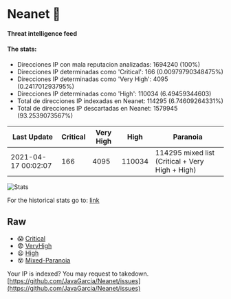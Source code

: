 # Neanet :hocho:
#### Threat intelligence feed
#### The stats:

- Direcciones IP con mala reputacion analizadas: 1694240 (100%)
- Direcciones IP determinadas como 'Critical':  166 (0.00979790348475%)
- Direcciones IP determinadas como 'Very High':  4095 (0.241701293795%)
- Direcciones IP determinadas como 'High':  110034 (6.49459344603)
- Total de direcciones IP indexadas en Neanet:  114295 (6.74609264331%)
- Total de direcciones IP descartadas en Neanet:  1579945 (93.2539073567%)

| Last Update | Critical | Very High | High | Paranoia |
| --- | --- | --- | --- | --- |
| 2021-04-17 00:02:07 | 166 | 4095 | 110034 | 114295 mixed list (Critical + Very High + High)|

![Stats](https://docs.google.com/spreadsheets/d/e/2PACX-1vSnaNMIXVabIpDJjufMlzH7poXnshF3mgd8Is1g9ytUEzVsP5my4Trn8f-xkoLLQ38xpL3HtmUexLo6/pubchart?oid=501124687&format=image)

For the historical stats go to: [link](/stats.csv)
## Raw
- :scream: [Critical](https://raw.githubusercontent.com/JavaGarcia/Neanet/master/blacklists/neanet_critical.txt)
- :fearful: [VeryHigh](https://raw.githubusercontent.com/JavaGarcia/Neanet/master/blacklists/neanet_veryHigh.txtt)
- :frowning: [High](https://raw.githubusercontent.com/JavaGarcia/Neanet/master/blacklists/neanet_high.txt)
- :dizzy_face: [Mixed-Paranoia](https://raw.githubusercontent.com/JavaGarcia/Neanet/master/blacklists/neanet_all.txt)


Your IP is indexed? You may request to takedown. [https://github.com/JavaGarcia/Neanet/issues](https://github.com/JavaGarcia/Neanet/issues)













































































































































































































































































































































































































































































































































































































































































































































































































































































































































































































































































































































































































































































































































































































































































































































































































































































































































































































































































































































































































































































































































































































































































































































































































































































































































































































































































































































































































































































































































































































































































































































































































































































































































































































































































































































































































































































































































































































































































































































































































































































































































































































































































































































































































































































































































































































































































































































































































































































































































































































































































































































































































































































































































































































































































































































































































































































































































































































































































